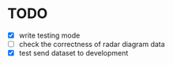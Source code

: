 # TODO

* [x] write testing mode
* [ ] check the correctness of radar diagram data
* [x] test send dataset to development